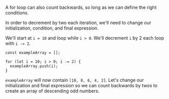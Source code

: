 A for loop can also count backwards, so long as we can define the right conditions.

In order to decrement by two each iteration, we'll need to change our initialization, condition, and final expression.

We'll start at `i = 10` and loop while `i > 0`. We'll decrement `i` by 2 each loop with `i -= 2`.

```
const exampleArray = [];

for (let i = 10; i > 0; i -= 2) {
  exampleArray.push(i);
}
```

`exampleArray` will now contain `[10, 8, 6, 4, 2]`. Let's change our initialization and final expression so we can count backwards by twos to create an array of descending odd numbers.